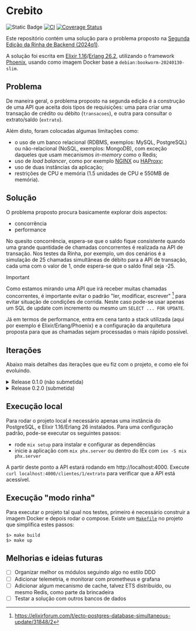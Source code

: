 # Crebito

![Static Badge](https://img.shields.io/badge/rinha_de_backend-2024_q1-yellow)  [![CI](https://github.com/anderkonzen/crebito/actions/workflows/ci.yaml/badge.svg)](https://github.com/anderkonzen/crebito/actions/workflows/ci.yaml)  [![Coverage Status](https://coveralls.io/repos/github/anderkonzen/crebito/badge.svg?branch=main&kill_cache=1)](https://coveralls.io/github/anderkonzen/crebito?branch=main)

Este repositório contém uma solução para o problema proposto na [Segunda Edição da Rinha de Backend (2024q1)](https://github.com/zanfranceschi/rinha-de-backend-2024-q1).

A solução foi escrita em [Elixir 1.16](https://elixir-lang.org/)/[Erlang 26.2](https://www.erlang.org/), utilizando o framework [Phoenix](https://www.phoenixframework.org/), usando como imagem Docker base a `debian:bookworm-20240130-slim`.

## Problema

De maneira geral, o problema proposto na segunda edição é a construção de uma API que aceita dois tipos de requisições: uma para criar uma transação de crédito ou débito (`transacoes`), e outra para consultar o extrato/saldo (`extrato`).

Além disto, foram colocadas algumas limitações como:
* o uso de um banco relacional (RDBMS, exemplos: MySQL, PostgreSQL) ou não-relacional (NoSQL, exemplos: MongoDB), com exceção daqueles que usam mecanismos _in-memory_ como o Redis;
* uso de _load balancer_, como por exemplo [NGINX](https://www.nginx.com/) ou [HAProxy](https://www.haproxy.org/);
* uso de duas instâncias da aplicação;
* restrições de CPU e memória (1.5 unidades de CPU e 550MB de memória).

## Solução

O problema proposto procura basicamente explorar dois aspectos:
* concorrência
* performance

No quesito concorrência, espera-se que o saldo fique consistente quando uma grande quantidade de chamadas concorrentes é realizada na API de transação.
Nos testes da Rinha, por exemplo, um dos cenários é a simulação de 25 chamadas simultâneas de débito para a API de transação, cada uma com o valor de 1, onde espera-se que o saldo final seja -25.

> [!IMPORTANT]
> Como estamos mirando uma API que irá receber muitas chamadas concorrentes, é importante evitar o padrão "ler, modificar, escrever" [^1] para evitar situação de condições de corrida. Neste caso pode-se usar apenas um SQL de update com incremento ou mesmo um `SELECT ... FOR UPDATE`.

Já em termos de performance, entra em cena tanto a stack utilizada (aqui por exemplo é Elixir/Erlang/Phoenix) e a configuração da arquitetura proposta para que as chamadas sejam processadas o mais rápido possível.

## Iterações

Abaixo mais detalhes das iterações que eu fiz com o projeto, e como ele foi evoluindo.

<details>

<summary>Release 0.1.0 (não submetida)</summary>
<br />

Na primeira implementação, utilizei a configuração de arquitetura proposta sem alterar os parâmetros de CPU ou memória. Também utilizei a configuração proposta do NGINX.

Aqui me preocupei mais em fazer o setup do projeto com o intuito de apenas passar nos [testes da Rinha](https://github.com/zanfranceschi/rinha-de-backend-2024-q1?tab=readme-ov-file#ferramenta-de-teste). Como fazia um tempo que eu não criava um projeto Phoenix do zero, gastei um tempo fazendo a configuração do projeto em si, e também do [CI](https://github.com/anderkonzen/crebito/actions/workflows/ci.yaml) (com checks de análise estática, auditoria de dependências e testes) e publicação da imagem no DockerHub.

![CleanShot 2024-02-17 at 7  30 36](https://github.com/anderkonzen/crebito/assets/1413997/9b8ac677-571d-4ca1-af68-9f0dfa8389ec)

Na primeira rodada de testes percebi que a parte de concorrência não tinha ficado legal (eu tinha tentando usar apenas [Ecto.Changeset](https://hexdocs.pm/ecto/Ecto.Changeset.html) e [Multi](https://hexdocs.pm/ecto/Ecto.Multi.html)). Para melhorar acabei optando por fazer um "update com incremento" no saldo e também acrescentei uma constraint check na coluna para garantir que o saldo não ficasse além do limite. Na imagem abaixo podemos ver que todos os testes passaram, e o tempo p75 ficou em 5ms.

![CleanShot 2024-02-17 at 5  17 08](https://github.com/anderkonzen/crebito/assets/1413997/b9847daf-2579-4d2e-8457-92042090e4b6)

</details>

<details>

<summary>Release 0.2.0 (submetida)</summary>
<br />

Nesta iteração acrescentei um key-value store in-memory usando um pequeno GenServer com a ideia de economizar uma volta no banco para quando queremos verificar se o cliente existe. Também adicionei uma variável de ambiente para desligar os logs para ver se fazia diferença.

Com estas duas mudanças consegui apenas um ganho "marginal" de 1ms no p75 (bem, consegui um ganho de 20% né - de 5ms para 4ms, talvez não é tão desprezível assim).

Fiz alguns testes alterando as configurações de CPU e memória mas não obtive melhorias consideráveis.

![CleanShot 2024-02-18 at 2  59 24](https://github.com/anderkonzen/crebito/assets/1413997/4db4cf3d-9eca-4c7b-ae4c-989f3fc87600)

</details>

## Execução local

Para rodar o projeto local é necessário apenas uma instância do PostgreSQL, e Elixir 1.16/Erlang 26 instalados. Para uma configuração padrão, pode-se executar os seguintes passos:

* rode `mix setup` para instalar e configurar as dependências
* inicie a aplicação com `mix phx.server` ou dentro do IEx com `iex -S mix phx.server`

A partir deste ponto a API estará rodando em http://localhost:4000. Execute `curl localhost:4000/clientes/1/extrato` para verificar que a API está acessível.

## Execução "modo rinha"

Para executar o projeto tal qual nos testes, primeiro é necessário construir a imagem Docker e depois rodar o compose. Existe um [`Makefile`](https://github.com/anderkonzen/crebito/blob/main/Makefile) no projeto que simplifica estes passos:

```shell
$> make build
$> make up
```

## Melhorias e ideias futuras

- [ ] Organizar melhor os módulos seguindo algo no estilo DDD
- [ ] Adicionar telemetria, e monitorar com prometheus e grafana
- [ ] Adicionar algum mecanismo de cache, talvez ETS distribuído, ou mesmo Redis, como parte da brincadeira
- [ ] Testar a solução com outros bancos de dados

[^1]: https://elixirforum.com/t/ecto-postgres-database-simultaneous-update/31848/2
